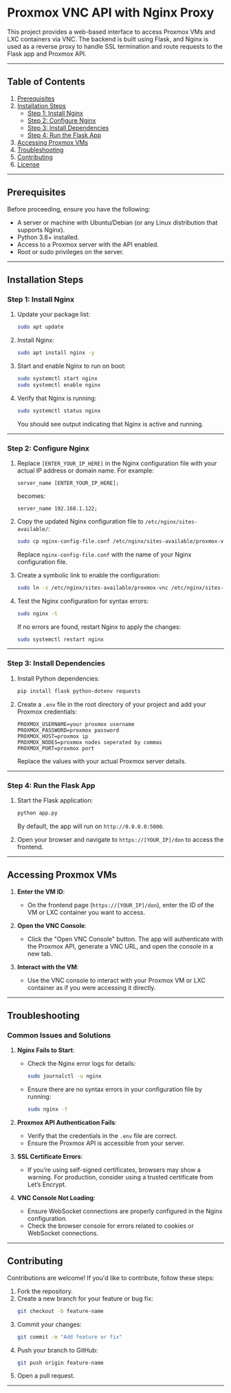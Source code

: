 # Proxmox VNC API with Nginx Proxy

This project provides a web-based interface to access Proxmox VMs and LXC containers via VNC. The backend is built using Flask, and Nginx is used as a reverse proxy to handle SSL termination and route requests to the Flask app and Proxmox API.

---

## Table of Contents

1. [Prerequisites](#prerequisites)
2. [Installation Steps](#installation-steps)
   - [Step 1: Install Nginx](#step-1-install-nginx)
   - [Step 2: Configure Nginx](#step-2-configure-nginx)
   - [Step 3: Install Dependencies](#step-3-install-dependencies)
   - [Step 4: Run the Flask App](#step-4-run-the-flask-app)
3. [Accessing Proxmox VMs](#accessing-proxmox-vms)
4. [Troubleshooting](#troubleshooting)
5. [Contributing](#contributing)
6. [License](#license)

---

## Prerequisites

Before proceeding, ensure you have the following:

- A server or machine with Ubuntu/Debian (or any Linux distribution that supports Nginx).
- Python 3.8+ installed.
- Access to a Proxmox server with the API enabled.
- Root or sudo privileges on the server.

---

## Installation Steps

### Step 1: Install Nginx

1. Update your package list:
   ```bash
   sudo apt update
   ```

2. Install Nginx:
   ```bash
   sudo apt install nginx -y
   ```

3. Start and enable Nginx to run on boot:
   ```bash
   sudo systemctl start nginx
   sudo systemctl enable nginx
   ```

4. Verify that Nginx is running:
   ```bash
   sudo systemctl status nginx
   ```

   You should see output indicating that Nginx is active and running.

---

### Step 2: Configure Nginx

1. Replace `[ENTER_YOUR_IP_HERE]` in the Nginx configuration file with your actual IP address or domain name. For example:
   ```plaintext
   server_name [ENTER_YOUR_IP_HERE];
   ```
   becomes:
   ```plaintext
   server_name 192.168.1.122;
   ```

2. Copy the updated Nginx configuration file to `/etc/nginx/sites-available/`:
   ```bash
   sudo cp nginx-config-file.conf /etc/nginx/sites-available/proxmox-vnc
   ```

   Replace `nginx-config-file.conf` with the name of your Nginx configuration file.

3. Create a symbolic link to enable the configuration:
   ```bash
   sudo ln -s /etc/nginx/sites-available/proxmox-vnc /etc/nginx/sites-enabled/
   ```

4. Test the Nginx configuration for syntax errors:
   ```bash
   sudo nginx -t
   ```

   If no errors are found, restart Nginx to apply the changes:
   ```bash
   sudo systemctl restart nginx
   ```

---

### Step 3: Install Dependencies

1. Install Python dependencies:
   ```bash
   pip install flask python-dotenv requests
   ```

2. Create a `.env` file in the root directory of your project and add your Proxmox credentials:
   ```plaintext
   PROXMOX_USERNAME=your proxmox username
   PROXMOX_PASSWORD=proxmox password
   PROXMOX_HOST=proxmox ip 
   PROXMOX_NODES=proxmox nodes seperated by commas
   PROXMOX_PORT=proxmox port 
   ```

   Replace the values with your actual Proxmox server details.

---

### Step 4: Run the Flask App

1. Start the Flask application:
   ```bash
   python app.py
   ```

   By default, the app will run on `http://0.0.0.0:5000`.

2. Open your browser and navigate to `https://[YOUR_IP]/don` to access the frontend.

---

## Accessing Proxmox VMs

1. **Enter the VM ID**:
   - On the frontend page (`https://[YOUR_IP]/don`), enter the ID of the VM or LXC container you want to access.

2. **Open the VNC Console**:
   - Click the "Open VNC Console" button. The app will authenticate with the Proxmox API, generate a VNC URL, and open the console in a new tab.

3. **Interact with the VM**:
   - Use the VNC console to interact with your Proxmox VM or LXC container as if you were accessing it directly.

---

## Troubleshooting

### Common Issues and Solutions

1. **Nginx Fails to Start**:
   - Check the Nginx error logs for details:
     ```bash
     sudo journalctl -u nginx
     ```
   - Ensure there are no syntax errors in your configuration file by running:
     ```bash
     sudo nginx -t
     ```

2. **Proxmox API Authentication Fails**:
   - Verify that the credentials in the `.env` file are correct.
   - Ensure the Proxmox API is accessible from your server.

3. **SSL Certificate Errors**:
   - If you’re using self-signed certificates, browsers may show a warning. For production, consider using a trusted certificate from Let’s Encrypt.

4. **VNC Console Not Loading**:
   - Ensure WebSocket connections are properly configured in the Nginx configuration.
   - Check the browser console for errors related to cookies or WebSocket connections.

---

## Contributing

Contributions are welcome! If you'd like to contribute, follow these steps:

1. Fork the repository.
2. Create a new branch for your feature or bug fix:
   ```bash
   git checkout -b feature-name
   ```
3. Commit your changes:
   ```bash
   git commit -m "Add feature or fix"
   ```
4. Push your branch to GitHub:
   ```bash
   git push origin feature-name
   ```
5. Open a pull request.

---
